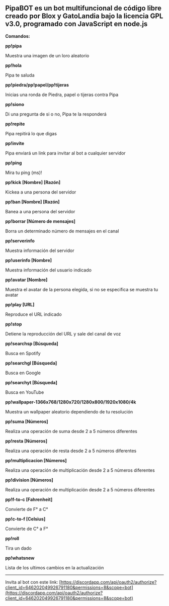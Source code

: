 **PipaBOT es un bot multifuncional de código libre creado por Blox y GatoLandia bajo la licencia GPL v3.0, programado con JavaScript en node.js**
------------------------------------------------
**Comandos:**

**pp!pipa**

Muestra una imagen de un loro aleatorio


**pp!hola**

Pipa te saluda


**pp!piedra/pp!papel/pp!tijeras**

Inicias una ronda de Piedra, papel o tijeras contra Pipa


**pp!siono**

Di una pregunta de si o no, Pipa te la responderá


**pp!repite**

Pipa repitirá lo que digas


**pp!invite**

Pipa enviará un link para invitar al bot a cualquier servidor


**pp!ping**

Mira tu ping (ms)!


**pp!kick [Nombre] [Razón]**

Kickea a una persona del servidor


**pp!ban [Nombre] [Razón]**

Banea a una persona del servidor


**pp!borrar [Número de mensajes]**

Borra un determinado número de mensajes en el canal


**pp!serverinfo**

Muestra información del servidor


**pp!userinfo [Nombre]**

Muestra información del usuario indicado


**pp!avatar [Nombre]**

Muestra el avatar de la persona elegida, si no se especifica se muestra tu avatar


**pp!play [URL]**

Reproduce el URL indicado


**pp!stop**

Detiene la reproducción del URL y sale del canal de voz


**pp!searchsp [Búsqueda]**

Busca en Spotify


**pp!searchgl [Búsqueda]**

Busca en Google


**pp!searchyt [Búsqueda]**

Busca en YouTube


**pp!wallpaper-1366x768/1280x720/1280x800/1920x1080/4k**

Muestra un wallpaper aleatorio dependiendo de tu resolución


**pp!suma [Números]**

Realiza una operación de suma desde 2 a 5 números diferentes


**pp!resta [Números]**

Realiza una operación de resta desde 2 a 5 números diferentes


**pp!multiplicacion [Números]**

Realiza una operación de multiplicación desde 2 a 5 números diferentes


**pp!division [Números]**

Realiza una operación de multiplicación desde 2 a 5 números diferentes


**pp!f-to-c [Fahrenheit]**

Convierte de F° a C°


**pp!c-to-f [Celsius]**

Convierte de C° a F°


**pp!roll**

Tira un dado


**pp!whatsnew**

Lista de los ultimos cambios en la actualización

------------------------------------------------

Invita al bot con este link: [https://discordapp.com/api/oauth2/authorize?client_id=646202049926791180&permissions=8&scope=bot](https://discordapp.com/api/oauth2/authorize?client_id=646202049926791180&permissions=8&scope=bot)
